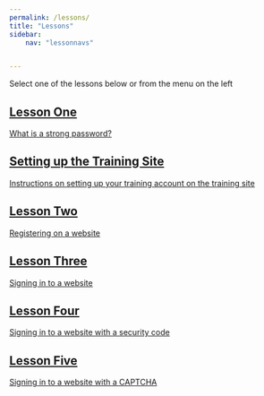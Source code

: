 ```yaml
---
permalink: /lessons/
title: "Lessons"
sidebar:
    nav: "lessonnavs"


---
```


Select one of the lessons below or from the menu on the left
<div class="lesson-container">
<a class="lessonlink" href="./one/">
<div class="lesson-wrapper">
<div class="lesson-icon"><i class="fas fa-chalkboard fa-5x fa-fw"></i></div>
<div class="lesson-text">
<h2 class="lesson-title">Lesson One</h2>
<div class="lesson-desc">What is a strong password?</div>
</div>
</div>
</a>
</div>

<div class="lesson-container">
<a class="lessonlink" href="./setup/">
<div class="lesson-wrapper">
<div class="lesson-icon"><i class="fas fa-cog fa-5x fa-fw"></i></div>
<div class="lesson-text">
<h2 class="lesson-title">Setting up the Training Site</h2>
<div class="lesson-desc">Instructions on setting up your training account on the training site</div>
</div>
</div>
</a>
</div>

<div class="lesson-container">
<a class="lessonlink" href="./two/">
<div class="lesson-wrapper">
<div class="lesson-icon"><i class="fas fa-address-card fa-5x fa-fw"></i></div>
<div class="lesson-text">
<h2 class="lesson-title">Lesson Two</h2>
<div class="lesson-desc">Registering on a website</div>
</div>
</div>
</a>
</div>

<div class="lesson-container">
<a class="lessonlink" href="./three/">
<div class="lesson-wrapper">
<div class="lesson-icon"><i class="fas fa-sign-in-alt fa-5x fa-fw"></i></div>
<div class="lesson-text">
<h2 class="lesson-title">Lesson Three</h2>
<div class="lesson-desc">Signing in to a website</div>
</div>
</div>
</a>
</div>

<div class="lesson-container">
<a class="lessonlink" href="./four/">
<div class="lesson-wrapper">
<div class="lesson-icon"><i class="fas fa-at fa-5x fa-fw"></i></div>
<div class="lesson-text">
<h2 class="lesson-title">Lesson Four</h2>
<div class="lesson-desc">Signing in to a website with a security code</div>
</div>
</div>
</a>
</div>

<div class="lesson-container">
<a class="lessonlink" href="./five/">
<div class="lesson-wrapper">
<div class="lesson-icon"><i class="fas fa-eye fa-5x fa-fw"></i></div>
<div class="lesson-text">
<h2 class="lesson-title">Lesson Five</h2>
<div class="lesson-desc">Signing in to a website with a CAPTCHA</div>
</div>
</div>
</a>
</div>

